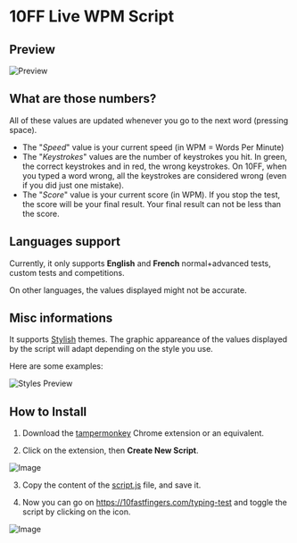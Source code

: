# 10FF Live WPM Script

## Preview

![Preview](https://github.com/wRadion/10ff_LiveWPMScript/blob/master/README/preview.png)

## What are those numbers?

All of these values are updated whenever you go to the next word (pressing space).

- The "_Speed_" value is your current speed (in WPM = Words Per Minute)
- The "_Keystrokes_" values are the number of keystrokes you hit. In green, the correct keystrokes and in red, the wrong keystrokes. On 10FF, when you typed a word wrong, all the keystrokes are considered wrong (even if you did just one mistake).
- The "_Score_" value is your current score (in WPM). If you stop the test, the score will be your final result. Your final result can not be less than the score.

## Languages support

Currently, it only supports **English** and **French** normal+advanced tests, custom tests and competitions.

On other languages, the values displayed might not be accurate.

## Misc informations

It supports [Stylish](https://chrome.google.com/webstore/detail/stylish-custom-themes-for/fjnbnpbmkenffdnngjfgmeleoegfcffe?hl=en) themes. The graphic appareance of the values displayed by the script will adapt depending on the style you use.

Here are some examples:

![Styles Preview](https://github.com/wRadion/10ff_LiveWPMScript/blob/master/README/preview_styles.png)


## How to Install

1. Download the [tampermonkey](https://chrome.google.com/webstore/detail/tampermonkey/dhdgffkkebhmkfjojejmpbldmpobfkfo?hl=en) Chrome extension or an equivalent.

2. Click on the extension, then **Create New Script**.

![Image](https://github.com/wRadion/10ff_LiveWPMScript/blob/master/README/1.png)

3. Copy the content of the [script.js](https://github.com/wRadion/10ff_LiveWPMScript/blob/master/script.js) file, and save it.

4. Now you can go on https://10fastfingers.com/typing-test and toggle the script by clicking on the icon.

![Image](https://github.com/wRadion/10ff_LiveWPMScript/blob/master/README/2.png)
